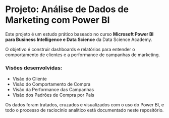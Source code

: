 # Projeto: Análise de Dados de Marketing com Power BI

Este projeto é um estudo prático baseado no curso **Microsoft Power BI para Business Intelligence e Data Science** da Data Science Academy.

O objetivo é construir dashboards e relatórios para entender o comportamento de clientes e a performance de campanhas de marketing.

### Visões desenvolvidas:

- Visão do Cliente
- Visão do Comportamento de Compra
- Visão da Performance das Campanhas
- Visão dos Padrões de Compra por País

Os dados foram tratados, cruzados e visualizados com o uso do Power BI, e todo o processo de raciocínio analítico está documentado neste repositório.
